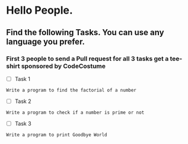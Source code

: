 # Hello People. 
## Find the following Tasks. You can use any language you prefer.
### First 3 people to send a Pull request for all 3 tasks get a tee-shirt sponsored by CodeCostume
- [ ] Task 1
```
Write a program to find the factorial of a number
```
- [ ] Task 2
```
Write a program to check if a number is prime or not
```
- [ ] Task 3
```
Write a program to print Goodbye World
```
